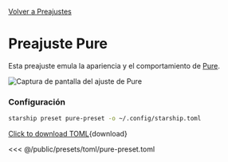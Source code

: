 [Volver a Preajustes](./#pure)

# Preajuste Pure

Esta preajuste emula la apariencia y el comportamiento de [Pure](https://github.com/sindresorhus/pure).

![Captura de pantalla del ajuste de Pure](/presets/img/pure-preset.png)

### Configuración

```sh
starship preset pure-preset -o ~/.config/starship.toml
```

[Click to download TOML](/presets/toml/pure-preset.toml){download}

<<< @/public/presets/toml/pure-preset.toml
